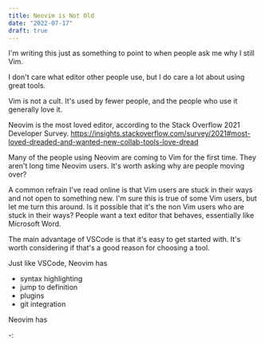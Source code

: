 ```yaml
---
title: Neovim is Not Old
date: "2022-07-17"
draft: true
---
```


I'm writing this just as something to point to when people ask me why I still Vim.

I don't care what editor other people use, but I do care a lot about using great tools.

Vim is not a cult. It's used by fewer people, and the people who use it generally love it.

Neovim is the most loved editor, according to the Stack Overflow 2021 Developer Survey.
https://insights.stackoverflow.com/survey/2021#most-loved-dreaded-and-wanted-new-collab-tools-love-dread

Many of the people using Neovim are coming to Vim for the first time. They aren't long time Neovim users.
It's worth asking why are people moving over?

A common refrain I've read online is that Vim users are stuck in their ways and not open to something new. I'm sure this is true of some Vim users, but let me turn this around. Is it possible that it's the non Vim users who are stuck in their ways? People want a text editor that behaves, essentially like Microsoft Word.

The main advantage of VSCode is that it's easy to get started with. It's worth considering if that's a good reason for choosing a tool.

Just like VSCode, Neovim has

- syntax highlighting
- jump to definition
- plugins
- git integration

Neovim has

-:
